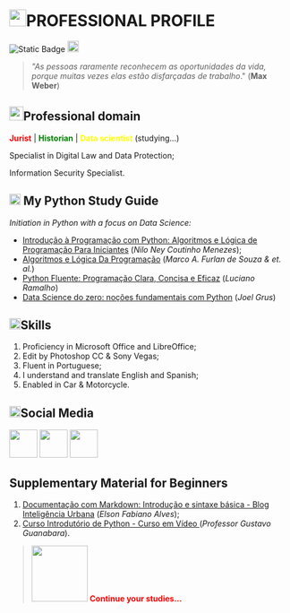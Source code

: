 # <img src="https://cdn-icons-png.flaticon.com/512/261/261762.png" height="30px"/>PROFESSIONAL PROFILE

<img alt="Static Badge" src="https://img.shields.io/badge/Julio%20Cesar%20Oliveira%20Bellini%20-%20red"> [<img src="https://cdn-icons-png.flaticon.com/512/3516/3516077.png" height="20px"/>](https://www.dio.me/users/juliuscaesar_imperium5)




> *"As pessoas raramente reconhecem as oportunidades da vida, porque muitas vezes elas estão disfarçadas de trabalho*." 
(**Max Weber**)


##  <img src="https://cdn-icons-png.flaticon.com/512/1462/1462401.png" height="25px"/>Professional domain
**<span style="color:red">**Jurist**</span>** 		|	**<span style="color:green">**Historian**</span>** 		| **<span style="color:yellow">**Data scientist**</span>**	 (studying...)

<p>Specialist in Digital Law and Data Protection;</p>
Information Security Specialist.</p>


## <img src="https://cdn3.iconfinder.com/data/icons/logos-and-brands-adobe/512/267_Python-512.png" height="20px"/> My Python Study Guide 
*Initiation in Python with a focus on Data Science:*

* [Introdução à Programação com Python: Algoritmos e Lógica de Programação Para Iniciantes](https://www.amazon.com.br/Introdu%C3%A7%C3%A3o-Programa%C3%A7%C3%A3o-com-Python-Algoritmos/dp/8575227181/ref=sr_1_1?__mk_pt_BR=%C3%85M%C3%85%C5%BD%C3%95%C3%91&crid=1XJ7TFQ928QCI&keywords=introdu%C3%A7%C3%A3o+a+l%C3%B3gica+de+programa%C3%A7%C3%A3o&qid=1696467597&sprefix=introdu%C3%A7%C3%A3o+a+l%C3%B3gica+de+programa%C3%A7%C3%A3o%2Caps%2C246&sr=8-1) (*Nilo Ney Coutinho Menezes*);
* [Algoritmos e Lógica Da Programação](https://www.amazon.com.br/Algoritmos-L%C3%B3gica-Programa%C3%A7%C3%A3o-Marco-Furlan/dp/8522128146/ref=sr_1_1?__mk_pt_BR=%C3%85M%C3%85%C5%BD%C3%95%C3%91&crid=LGQPDAYU3P9A&keywords=algoritmos+e+logica+de+programa%C3%A7%C3%A3o&qid=1696467791&sprefix=algoritmos+e+logica+de+programa%C3%A7%C3%A3o%2Caps%2C328&sr=8-1) (*Marco A. Furlan de Souza & et. al.*)
* [Python Fluente: Programação Clara, Concisa e Eficaz](https://www.amazon.com.br/Python-Fluente-Programa%C3%A7%C3%A3o-Concisa-Eficaz/dp/857522462X/ref=sr_1_7?__mk_pt_BR=%C3%85M%C3%85%C5%BD%C3%95%C3%91&crid=2C36LONADHQAP&keywords=aprendendo+python&qid=1696467926&sprefix=aprendendo+python%2Caps%2C333&sr=8-7&ufe=app_do%3Aamzn1.fos.6121c6c4-c969-43ae-92f7-cc248fc6181d) (*Luciano Ramalho*)
* [Data Science do zero: noções fundamentais com Python](https://www.amazon.com.br/Data-Science-Do-Zero-Fundamentais/dp/8550811769/ref=sr_1_2?__mk_pt_BR=%C3%85M%C3%85%C5%BD%C3%95%C3%91&crid=138EJT7H7QY3Y&keywords=Ci%C3%AAncia+de+dados+do+zero&qid=1696468280&sprefix=ci%C3%AAncia+de+dados+do+zer%2Caps%2C399&sr=8-2) (*Joel Grus*)


## <img src="https://cdn-icons-png.flaticon.com/512/3281/3281345.png" height="20px"/>Skills
1. Proficiency in Microsoft Office and LibreOffice;
2. Edit by Photoshop CC & Sony Vegas;
3. Fluent in Portuguese;
4. I understand and translate English and Spanish;
5. Enabled in Car & Motorcycle.


## <img src="https://cdn-icons-png.flaticon.com/512/3437/3437297.png" height="20px"/>Social Media
[<img src="https://cliply.co/wp-content/uploads/2019/07/371907300_INSTAGRAM_ICON_TRANSPARENT_400.gif" height="50px"/>](https://www.instagram.com/fiscal_na_veia/)    [<img src="https://cliply.co/wp-content/uploads/2021/02/372102050_LINKEDIN_ICON_TRANSPARENT_1080.gif" height="50px"/>](https://www.linkedin.com/in/j%C3%BAlio-c%C3%A9sar-oliveira-bellini-269b88a8/) [<img src="https://static-00.iconduck.com/assets.00/github-icon-1024x1024-vu0m1lvh.png" height="50px"/>](https://github.com/JcPPA)


## Supplementary Material for Beginners
1. [Documentação com Markdown: Introdução e sintaxe básica - Blog Inteligência Urbana](https://www.inteligenciaurbana.org/search/label/Markdown?&max-results=16) (*Elson Fabiano Alves*);
2. [Curso Introdutório de Python - Curso em Vídeo 
](https://www.youtube.com/playlist?list=PLvE-ZAFRgX8hnECDn1v9HNTI71veL3oW0) (*Professor Gustavo Guanabara*).




> <h><img src="https://i.pinimg.com/originals/23/4b/27/234b27d7a98e9c55c8dab16375d02c8a.gif" height="100px"/> 
<span style="color:red">**Continue your studies...**</span>
